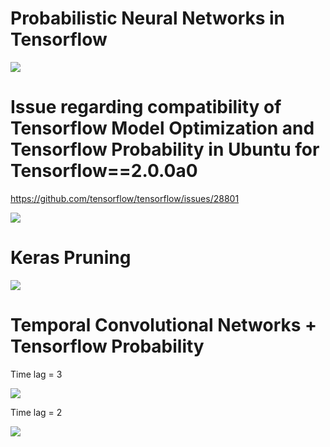 # Probabilistic Neural Networks in Tensorflow

<img src=https://github.com/RubensZimbres/Repo-2019/blob/master/Tensorflow/pics/prob001.JPG>

# Issue regarding compatibility of Tensorflow Model Optimization and Tensorflow Probability in Ubuntu for Tensorflow==2.0.0a0  

https://github.com/tensorflow/tensorflow/issues/28801

<img src=https://github.com/RubensZimbres/Repo-2019/blob/master/Tensorflow/pics/TF_issue_0.png>  

# Keras Pruning  

<img src=https://github.com/RubensZimbres/Repo-2019/blob/master/Tensorflow/pics/keras_pruning_0.png>  

# Temporal Convolutional Networks + Tensorflow Probability  

Time lag = 3  

<img src=https://github.com/RubensZimbres/Repo-2019/blob/master/Tensorflow/pics/TCN+Prob_22.png>  

Time lag = 2  

<img src=https://github.com/RubensZimbres/Repo-2019/blob/master/Tensorflow/pics/TCN_Prob_BEST.png>  

